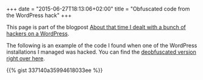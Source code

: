 +++
date = "2015-06-27T18:13:06+02:00"
title = "Obfuscated code from the WordPress hack"
+++

This page is part of the blogpost [About that time I dealt with a bunch of hackers on a WordPress](/2015/about-that-time-i-dealt-with-a-bunch-of-hackers-on-a-wordpress/).

The following is an example of the code I found when one of the WordPress installations I managed was hacked. You can find the [deobfuscated version right over here](/addendum/2015/deobfuscated-code-from-the-wordpress-hack/).

{{% gist 337140a35994618033ee %}}